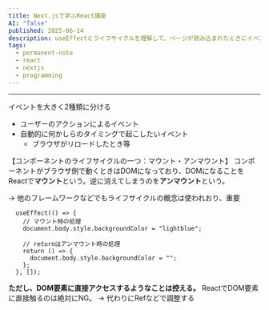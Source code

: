 ```yaml
---
title: Next.jsで学ぶReact講座
AI: "false"
published: 2025-06-14
description: useEffectとライフサイクルを理解して、ページが読み込まれたときにイベントを設定してみよう
tags:
  - permanent-note
  - react
  - nextjs
  - programming
---
```

---
イベントを大きく2種類に分ける
- ユーザーのアクションによるイベント
- 自動的に何かしらのタイミングで起こしたいイベント
	- ブラウザがリロードしたとき等

【コンポーネントのライフサイクルの一つ：マウント・アンマウント】
コンポーネントがブラウザ側で動くときはDOMになっており、DOMになることをReactで**マウント**という。逆に消えてしまうのを**アンマウント**という。

→ 他のフレームワークなどでもライフサイクルの概念は使われおり、重要

```
  useEffect(() => {
	// マウント時の処理
    document.body.style.backgroundColor = "lightblue";
	
	// returnはアンマウント時の処理
    return () => {
      document.body.style.backgroundColor = "";
    };
  }, []);
```

**ただし、DOM要素に直接アクセスするようなことは控える。** ReactでDOM要素に直接触るのは絶対にNG。
→ 代わりにRefなどで調整する